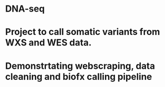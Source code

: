 # DNA-seq
# Project to call somatic variants from WXS and WES data.
# Demonstrtating webscraping, data cleaning and biofx calling pipeline

